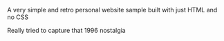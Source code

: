 A very simple and retro personal website sample built with just HTML and no CSS

Really tried to capture that 1996 nostalgia

